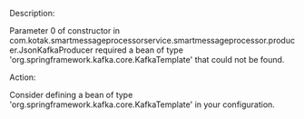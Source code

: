 Description:

Parameter 0 of constructor in com.kotak.smartmessageprocessorservice.smartmessageprocessor.producer.JsonKafkaProducer required a bean of type 'org.springframework.kafka.core.KafkaTemplate' that could not be found.


Action:

Consider defining a bean of type 'org.springframework.kafka.core.KafkaTemplate' in your configuration.
